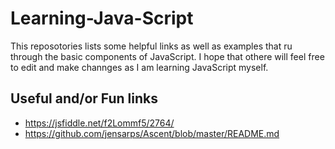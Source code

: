 # Learning-Java-Script

This reposotories lists some helpful links as well as examples that ru through the basic components of JavaScript.
I hope that othere will feel free to edit and make channges as I am learning JavaScript myself.

## Useful and/or Fun links

- https://jsfiddle.net/f2Lommf5/2764/
- https://github.com/jensarps/Ascent/blob/master/README.md
